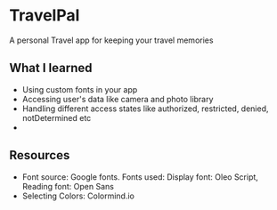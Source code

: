 # TravelPal
 A personal Travel app for keeping your travel memories
 
 ## What I learned
 
 * Using custom fonts in your app
 * Accessing user's data like camera and photo library
* Handling different access states like authorized, restricted, denied, notDetermined etc
* 
 
 ## Resources
 * Font source: Google fonts. Fonts used: Display font: Oleo Script, Reading font: Open Sans
 * Selecting Colors: Colormind.io
